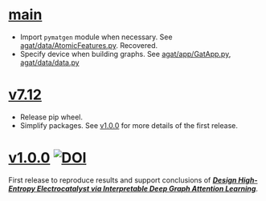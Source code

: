 # [main](https://github.com/jzhang-github/AGAT)
- Import `pymatgen` module when necessary. See [agat/data/AtomicFeatures.py](agat/data/AtomicFeatures.py#L44). Recovered.
- Specify device when building graphs. See [agat/app/GatApp.py](agat/app/GatApp.py#L69), [agat/data/data.py](agat/data/data.py#L79-83)

# [v7.12](https://github.com/jzhang-github/AGAT/tree/v7.12)

- Release pip wheel.   
- Simplify packages. See [v1.0.0](https://github.com/jzhang-github/AGAT/tree/v1.0.0) for more details of the first release.

# [v1.0.0](https://github.com/jzhang-github/AGAT/tree/v1.0.0) [![DOI](https://zenodo.org/badge/545430295.svg)](https://zenodo.org/badge/latestdoi/545430295)

First release to reproduce results and support conclusions of [***Design High-Entropy Electrocatalyst via Interpretable Deep Graph Attention Learning***](https://doi.org/10.1016/j.joule.2023.06.003).

